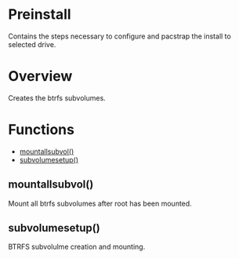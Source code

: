 # Preinstall

Contains the steps necessary to configure and pacstrap the install to selected drive. 

# Overview

Creates the btrfs subvolumes. 


# Functions
* [mountallsubvol()](#mountallsubvol)
* [subvolumesetup()](#subvolumesetup)


## mountallsubvol()

Mount all btrfs subvolumes after root has been mounted.

## subvolumesetup()

BTRFS subvolulme creation and mounting. 


